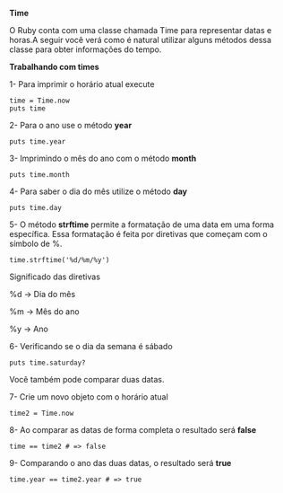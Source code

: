**Time**

O Ruby conta com uma classe chamada Time para representar datas e horas.A seguir você verá como é natural utilizar alguns métodos dessa classe para obter informações do tempo.

**Trabalhando com times**

1- Para imprimir o horário atual execute

```
time = Time.now
puts time
```

2- Para o ano use o método **year**

```
puts time.year
```

3- Imprimindo o mês do ano com o método **month**

```
puts time.month
```

4- Para saber o dia do mês utilize o método **day**

```
puts time.day
```

5- O método **strftime** permite a formatação de uma data em uma forma específica. Essa formatação é feita por diretivas que começam com o símbolo de %.

```
time.strftime('%d/%m/%y')
```

Significado das diretivas

%d -> Dia do mês

%m -> Mês do ano

%y -> Ano

6- Verificando se o dia da semana é sábado

```
puts time.saturday?
```

Você também pode comparar duas datas.

7- Crie um novo objeto com o horário atual

```
time2 = Time.now
```

8- Ao comparar as datas de forma completa o resultado será **false**

```
time == time2 # => false
```

9- Comparando o ano das duas datas, o resultado será **true**

```
time.year == time2.year # => true
```


